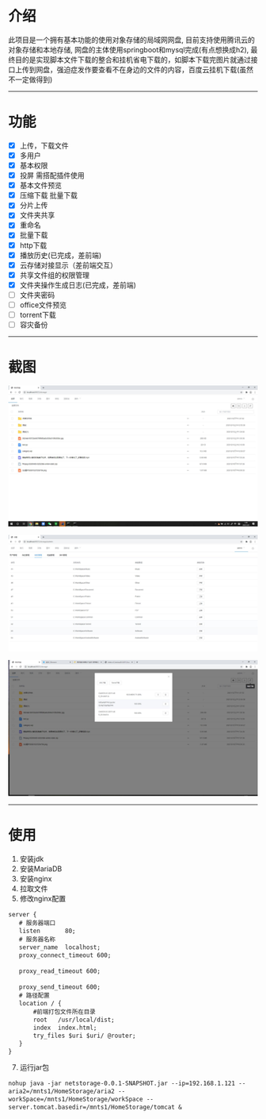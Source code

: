 # 介绍
此项目是一个拥有基本功能的使用对象存储的局域网网盘, 目前支持使用腾讯云的对象存储和本地存储, 网盘的主体使用springboot和mysql完成(有点想换成h2),
最终目的是实现脚本文件下载的整合和挂机省电下载的，如脚本下载完图片就通过接口上传到网盘，强迫症发作要查看不在身边的文件的内容，百度云挂机下载(虽然不一定做得到)
***

# 功能
- [x] 上传，下载文件
- [x] 多用户
- [x] 基本权限 
- [x] 投屏 需搭配插件使用 
- [x] 基本文件预览
- [x] 压缩下载 批量下载
- [x] 分片上传
- [x] 文件夹共享
- [x] 重命名
- [x] 批量下载
- [x] http下载
- [x] 播放历史(已完成，差前端)
- [x] 云存储对接显示（差前端交互）
- [x] 共享文件组的权限管理
- [x] 文件夹操作生成日志(已完成，差前端)
- [ ] 文件夹密码
- [ ] office文件预览
- [ ] torrent下载
- [ ] 容灾备份
***
# 截图
![image](https://github.com/BakaSugus/HomeStorage/blob/main/Picture/首页.jpg)

![image](https://github.com/BakaSugus/HomeStorage/blob/main/Picture/存储位置.jpg)

![image](https://github.com/BakaSugus/HomeStorage/blob/main/Picture/QQ%E6%88%AA%E5%9B%BE20210305001250.jpg)

***
# 使用
 1. 安装jdk
 2. 安装MariaDB 
 3. 安装nginx
 4. 拉取文件
 5. 修改nginx配置
 ```
 server {
    # 服务器端口
    listen       80;
    # 服务器名称
    server_name  localhost;
    proxy_connect_timeout 600;

    proxy_read_timeout 600;

    proxy_send_timeout 600;
    # 路径配置
    location / {
        #前端打包文件所在目录
        root   /usr/local/dist;
        index  index.html;
        try_files $uri $uri/ @router;  
    }
 }
 ```
 7. 运行jar包
 ```
 nohup java -jar netstorage-0.0.1-SNAPSHOT.jar --ip=192.168.1.121 --aria2=/mnts1/HomeStorage/aria2 --workSpace=/mnts1/HomeStorage/workSpace --server.tomcat.basedir=/mnts1/HomeStorage/tomcat &
 ```

